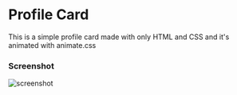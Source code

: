 # Profile Card

This is a simple profile card made with only HTML and CSS and it's animated with animate.css

### Screenshot
![screenshot](https://user-images.githubusercontent.com/15162292/43899808-ff523df6-9bda-11e8-8af2-14184e9ece4e.png)
